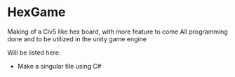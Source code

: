 # HexGame
Making of a Civ5 like hex board, with more feature to come
All programming done and to be utilized in the unity game engine

Will be listed here:
- Make a singular tile using C#
